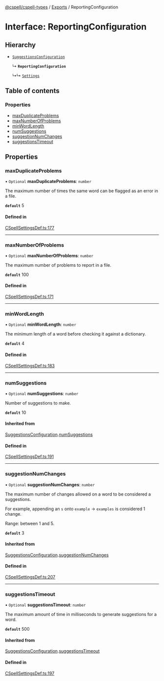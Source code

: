 [@cspell/cspell-types](../README.md) / [Exports](../modules.md) / ReportingConfiguration

# Interface: ReportingConfiguration

## Hierarchy

- [`SuggestionsConfiguration`](SuggestionsConfiguration.md)

  ↳ **`ReportingConfiguration`**

  ↳↳ [`Settings`](Settings.md)

## Table of contents

### Properties

- [maxDuplicateProblems](ReportingConfiguration.md#maxduplicateproblems)
- [maxNumberOfProblems](ReportingConfiguration.md#maxnumberofproblems)
- [minWordLength](ReportingConfiguration.md#minwordlength)
- [numSuggestions](ReportingConfiguration.md#numsuggestions)
- [suggestionNumChanges](ReportingConfiguration.md#suggestionnumchanges)
- [suggestionsTimeout](ReportingConfiguration.md#suggestionstimeout)

## Properties

### maxDuplicateProblems

• `Optional` **maxDuplicateProblems**: `number`

The maximum number of times the same word can be flagged as an error in a file.

**`default`** 5

#### Defined in

[CSpellSettingsDef.ts:177](https://github.com/streetsidesoftware/cspell/blob/5497bd3/packages/cspell-types/src/CSpellSettingsDef.ts#L177)

___

### maxNumberOfProblems

• `Optional` **maxNumberOfProblems**: `number`

The maximum number of problems to report in a file.

**`default`** 100

#### Defined in

[CSpellSettingsDef.ts:171](https://github.com/streetsidesoftware/cspell/blob/5497bd3/packages/cspell-types/src/CSpellSettingsDef.ts#L171)

___

### minWordLength

• `Optional` **minWordLength**: `number`

The minimum length of a word before checking it against a dictionary.

**`default`** 4

#### Defined in

[CSpellSettingsDef.ts:183](https://github.com/streetsidesoftware/cspell/blob/5497bd3/packages/cspell-types/src/CSpellSettingsDef.ts#L183)

___

### numSuggestions

• `Optional` **numSuggestions**: `number`

Number of suggestions to make.

**`default`** 10

#### Inherited from

[SuggestionsConfiguration](SuggestionsConfiguration.md).[numSuggestions](SuggestionsConfiguration.md#numsuggestions)

#### Defined in

[CSpellSettingsDef.ts:191](https://github.com/streetsidesoftware/cspell/blob/5497bd3/packages/cspell-types/src/CSpellSettingsDef.ts#L191)

___

### suggestionNumChanges

• `Optional` **suggestionNumChanges**: `number`

The maximum number of changes allowed on a word to be considered a suggestions.

For example, appending an `s` onto `example` -> `examples` is considered 1 change.

Range: between 1 and 5.

**`default`** 3

#### Inherited from

[SuggestionsConfiguration](SuggestionsConfiguration.md).[suggestionNumChanges](SuggestionsConfiguration.md#suggestionnumchanges)

#### Defined in

[CSpellSettingsDef.ts:207](https://github.com/streetsidesoftware/cspell/blob/5497bd3/packages/cspell-types/src/CSpellSettingsDef.ts#L207)

___

### suggestionsTimeout

• `Optional` **suggestionsTimeout**: `number`

The maximum amount of time in milliseconds to generate suggestions for a word.

**`default`** 500

#### Inherited from

[SuggestionsConfiguration](SuggestionsConfiguration.md).[suggestionsTimeout](SuggestionsConfiguration.md#suggestionstimeout)

#### Defined in

[CSpellSettingsDef.ts:197](https://github.com/streetsidesoftware/cspell/blob/5497bd3/packages/cspell-types/src/CSpellSettingsDef.ts#L197)
